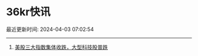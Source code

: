 # 36kr快讯

最近更新时间: 2024-04-03 07:02:54

--- 
1. [美股三大指数集体收跌，大型科技股普跌](https://www.36kr.com/newsflashes/2716846642215048) 
